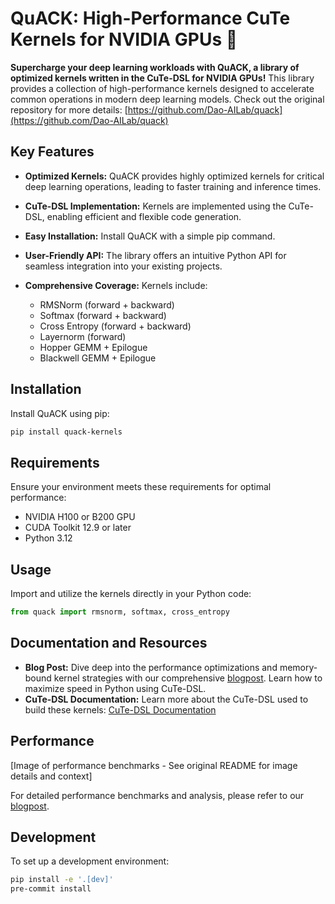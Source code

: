 # QuACK: High-Performance CuTe Kernels for NVIDIA GPUs 🦆

**Supercharge your deep learning workloads with QuACK, a library of optimized kernels written in the CuTe-DSL for NVIDIA GPUs!** This library provides a collection of high-performance kernels designed to accelerate common operations in modern deep learning models.  Check out the original repository for more details: [https://github.com/Dao-AILab/quack](https://github.com/Dao-AILab/quack)

## Key Features

*   **Optimized Kernels:**  QuACK provides highly optimized kernels for critical deep learning operations, leading to faster training and inference times.
*   **CuTe-DSL Implementation:** Kernels are implemented using the CuTe-DSL, enabling efficient and flexible code generation.
*   **Easy Installation:**  Install QuACK with a simple pip command.
*   **User-Friendly API:**  The library offers an intuitive Python API for seamless integration into your existing projects.

*   **Comprehensive Coverage:** Kernels include:
    *   RMSNorm (forward + backward)
    *   Softmax (forward + backward)
    *   Cross Entropy (forward + backward)
    *   Layernorm (forward)
    *   Hopper GEMM + Epilogue
    *   Blackwell GEMM + Epilogue

## Installation

Install QuACK using pip:

```bash
pip install quack-kernels
```

## Requirements

Ensure your environment meets these requirements for optimal performance:

*   NVIDIA H100 or B200 GPU
*   CUDA Toolkit 12.9 or later
*   Python 3.12

## Usage

Import and utilize the kernels directly in your Python code:

```python
from quack import rmsnorm, softmax, cross_entropy
```

## Documentation and Resources

*   **Blog Post:** Dive deep into the performance optimizations and memory-bound kernel strategies with our comprehensive [blogpost](media/2025-07-10-membound-sol.md).  Learn how to maximize speed in Python using CuTe-DSL.
*   **CuTe-DSL Documentation:** Learn more about the CuTe-DSL used to build these kernels: [CuTe-DSL Documentation](https://docs.nvidia.com/cutlass/media/docs/pythonDSL/cute_dsl_general/dsl_introduction.html)

## Performance

[Image of performance benchmarks - See original README for image details and context]

For detailed performance benchmarks and analysis, please refer to our [blogpost](media/2025-07-10-membound-sol.md).

## Development

To set up a development environment:

```bash
pip install -e '.[dev]'
pre-commit install
```